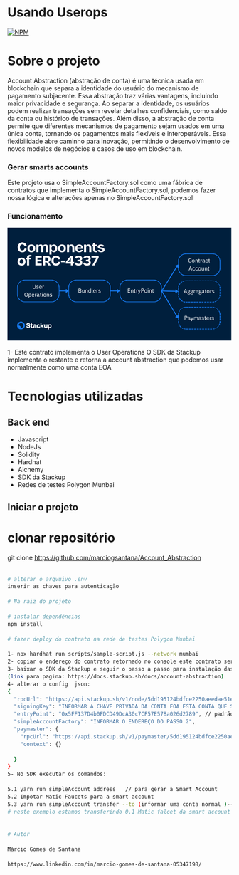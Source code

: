 # Usando Userops
[![NPM](https://img.shields.io/npm/l/react)](https://github.com/marciogsantana/Account_Abstraction/blob/master/LICENSE) 

# Sobre o projeto
Account Abstraction (abstração de conta) é uma técnica usada em blockchain que separa a identidade do usuário do mecanismo de pagamento subjacente. Essa abstração traz várias vantagens, incluindo maior privacidade e segurança. Ao separar a identidade, os usuários podem realizar transações sem revelar detalhes confidenciais, como saldo da conta ou histórico de transações. Além disso, a abstração de conta permite que diferentes mecanismos de pagamento sejam usados ​​em uma única conta, tornando os pagamentos mais flexíveis e interoperáveis. Essa flexibilidade abre caminho para inovação, permitindo o desenvolvimento de novos modelos de negócios e casos de uso em blockchain.

### Gerar smarts accounts

Este projeto usa o SimpleAccountFactory.sol como uma fábrica de contratos que implementa o SimpleAccountFactory.sol, podemos fazer nossa lógica e alterações apenas no SimpleAccountFactory.sol


### Funcionamento
![Esquema](https://github.com/marciogsantana/imagens/blob/main/esquema_funcionamento.png) 

1- Este contrato implementa o User Operations O SDK da Stackup implementa o restante e retorna a account abstraction que podemos usar normalmente como uma conta EOA


# Tecnologias utilizadas
## Back end
- Javascript
- NodeJs
- Solidity
- Hardhat
- Alchemy
- SDK da Stackup
- Redes de testes Polygon Munbai

## Iniciar o projeto

# clonar repositório
git clone https://github.com/marciogsantana/Account_Abstraction

```bash

# alterar o arqvuivo .env
inserir as chaves para autenticação

# Na raiz do projeto

# instalar dependências
npm install

# fazer deploy do contrato na rede de testes Polygon Munbai

1- npx hardhat run scripts/sample-script.js --network mumbai
2- copiar o endereço do contrato retornado no console este contrato sera usado como referencia para este SDK
3- baixar o SDK da Stackup e seguir o passo a passo para instalação das dependencias 
(link para pagina: https://docs.stackup.sh/docs/account-abstraction)
4- alterar o config  json:
{
  "rpcUrl": "https://api.stackup.sh/v1/node/5dd195124bdfce2250aeedae51ed5c20baddef73cf9b2ff663051cc0f65d7f2b", // padrão SDK
  "signingKey": "INFORMAR A CHAVE PRIVADA DA CONTA EOA ESTA CONTA QUE SERÁ USADA PARA ASSINAR PELAS SMARTS ACCOUNTS",
  "entryPoint": "0x5FF137D4b0FDCD49DcA30c7CF57E578a026d2789", // padrão SDK
  "simpleAccountFactory": "INFORMAR O ENDEREÇO DO PASSO 2", 
  "paymaster": {
    "rpcUrl": "https://api.stackup.sh/v1/paymaster/5dd195124bdfce2250aeedae51ed5c20baddef73cf9b2ff663051cc0f65d7f2b", // padrão SDK
    "context": {}
    
  }
}
5- No SDK executar os comandos:

5.1 yarn run simpleAccount address   // para gerar a Smart Account
5.2 Impotar Matic Faucets para a smart account  
5.3 yarn run simpleAccount transfer --to (informar uma conta normal )--amount 0.1  
# neste exemplo estamos transferindo 0.1 Matic falcet da smart account para uma conta normal EOA


# Autor

Márcio Gomes de Santana

https://www.linkedin.com/in/marcio-gomes-de-santana-05347198/
